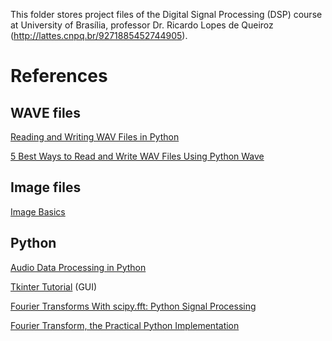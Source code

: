 This folder stores project files of the Digital Signal Processing (DSP) course at University of Brasília, professor Dr. Ricardo Lopes de Queiroz (http://lattes.cnpq.br/9271885452744905).

# References

## WAVE files
[Reading and Writing WAV Files in Python](https://realpython.com/python-wav-files/)

[5 Best Ways to Read and Write WAV Files Using Python Wave](https://blog.finxter.com/5-best-ways-to-read-and-write-wav-files-using-python-wave/)

## Image files
[Image Basics](https://datacarpentry.org/image-processing/02-image-basics.html)

## Python
[Audio Data Processing in Python](https://youtu.be/ZqpSb5p1xQo?si=dcprXBTX3etesee8)

[Tkinter Tutorial](https://www.pythontutorial.net/tkinter/) (GUI)

[Fourier Transforms With scipy.fft: Python Signal Processing](https://realpython.com/python-scipy-fft/)

[Fourier Transform, the Practical Python Implementation](https://towardsdatascience.com/fourier-transform-the-practical-python-implementation-acdd32f1b96a)

